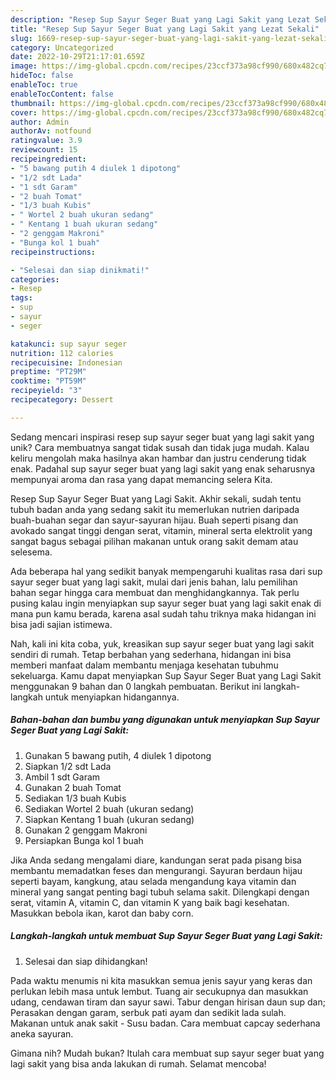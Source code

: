 ```yaml
---
description: "Resep Sup Sayur Seger Buat yang Lagi Sakit yang Lezat Sekali"
title: "Resep Sup Sayur Seger Buat yang Lagi Sakit yang Lezat Sekali"
slug: 1669-resep-sup-sayur-seger-buat-yang-lagi-sakit-yang-lezat-sekali
category: Uncategorized
date: 2022-10-29T21:17:01.659Z
image: https://img-global.cpcdn.com/recipes/23ccf373a98cf990/680x482cq70/sup-sayur-seger-buat-yang-lagi-sakit-foto-resep-utama.jpg
hideToc: false
enableToc: true
enableTocContent: false
thumbnail: https://img-global.cpcdn.com/recipes/23ccf373a98cf990/680x482cq70/sup-sayur-seger-buat-yang-lagi-sakit-foto-resep-utama.jpg
cover: https://img-global.cpcdn.com/recipes/23ccf373a98cf990/680x482cq70/sup-sayur-seger-buat-yang-lagi-sakit-foto-resep-utama.jpg
author: Admin
authorAv: notfound
ratingvalue: 3.9
reviewcount: 15
recipeingredient:
- "5 bawang putih 4 diulek 1 dipotong"
- "1/2 sdt Lada"
- "1 sdt Garam"
- "2 buah Tomat"
- "1/3 buah Kubis"
- " Wortel 2 buah ukuran sedang"
- " Kentang 1 buah ukuran sedang"
- "2 genggam Makroni"
- "Bunga kol 1 buah"
recipeinstructions:

- "Selesai dan siap dinikmati!"
categories:
- Resep
tags:
- sup
- sayur
- seger

katakunci: sup sayur seger 
nutrition: 112 calories
recipecuisine: Indonesian
preptime: "PT29M"
cooktime: "PT59M"
recipeyield: "3"
recipecategory: Dessert

---
```





Sedang mencari inspirasi resep sup sayur seger buat yang lagi sakit yang unik? Cara membuatnya sangat tidak susah dan tidak juga mudah. Kalau keliru mengolah maka hasilnya akan hambar dan justru cenderung tidak enak. Padahal sup sayur seger buat yang lagi sakit yang enak seharusnya mempunyai aroma dan rasa yang dapat memancing selera Kita.





Resep Sup Sayur Seger Buat yang Lagi Sakit. Akhir sekali, sudah tentu tubuh badan anda yang sedang sakit itu memerlukan nutrien daripada buah-buahan segar dan sayur-sayuran hijau. Buah seperti pisang dan avokado sangat tinggi dengan serat, vitamin, mineral serta elektrolit yang sangat bagus sebagai pilihan makanan untuk orang sakit demam atau selesema.

Ada beberapa hal yang sedikit banyak mempengaruhi kualitas rasa dari sup sayur seger buat yang lagi sakit, mulai dari jenis bahan, lalu pemilihan bahan segar hingga cara membuat dan menghidangkannya. Tak perlu pusing kalau ingin menyiapkan sup sayur seger buat yang lagi sakit enak di mana pun kamu berada, karena asal sudah tahu triknya maka hidangan ini bisa jadi sajian istimewa.






Nah, kali ini kita coba, yuk, kreasikan sup sayur seger buat yang lagi sakit sendiri di rumah. Tetap berbahan yang sederhana, hidangan ini bisa memberi manfaat dalam membantu menjaga kesehatan tubuhmu sekeluarga. Kamu dapat menyiapkan Sup Sayur Seger Buat yang Lagi Sakit menggunakan 9 bahan dan 0 langkah pembuatan. Berikut ini langkah-langkah untuk menyiapkan hidangannya.

<!--inarticleads1-->

##### Bahan-bahan dan bumbu yang digunakan untuk menyiapkan Sup Sayur Seger Buat yang Lagi Sakit:

1. Gunakan 5 bawang putih, 4 diulek 1 dipotong
1. Siapkan 1/2 sdt Lada
1. Ambil 1 sdt Garam
1. Gunakan 2 buah Tomat
1. Sediakan 1/3 buah Kubis
1. Sediakan  Wortel 2 buah (ukuran sedang)
1. Siapkan  Kentang 1 buah (ukuran sedang)
1. Gunakan 2 genggam Makroni
1. Persiapkan Bunga kol 1 buah


Jika Anda sedang mengalami diare, kandungan serat pada pisang bisa membantu memadatkan feses dan mengurangi. Sayuran berdaun hijau seperti bayam, kangkung, atau selada mengandung kaya vitamin dan mineral yang sangat penting bagi tubuh selama sakit. Dilengkapi dengan serat, vitamin A, vitamin C, dan vitamin K yang baik bagi kesehatan. Masukkan bebola ikan, karot dan baby corn. 

<!--inarticleads2-->

##### Langkah-langkah untuk membuat Sup Sayur Seger Buat yang Lagi Sakit:


1. Selesai dan siap dihidangkan!

Pada waktu menumis ni kita masukkan semua jenis sayur yang keras dan perlukan lebih masa untuk lembut. Tuang air secukupnya dan masukkan udang, cendawan tiram dan sayur sawi. Tabur dengan hirisan daun sup dan; Perasakan dengan garam, serbuk pati ayam dan sedikit lada sulah. Makanan untuk anak sakit - Susu badan. Cara membuat capcay sederhana aneka sayuran. 

Gimana nih? Mudah bukan? Itulah cara membuat sup sayur seger buat yang lagi sakit yang bisa anda lakukan di rumah. Selamat mencoba!
